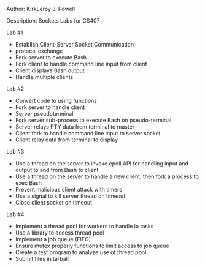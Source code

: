 Author: KirkLeroy J. Powell

Description: Sockets Labs for CS407

Lab #1
* Establish Client-Server Socket Communication
* <rembash> protocol exchange
* Fork server to execute Bash
* Fork client to handle command line input from client
* Client displays Bash output
* Handle multiple clients

Lab #2
* Convert code to using functions
* Fork server to handle client
* Server pseudoterminal
* Fork server sub-process to execute Bash on pseudo-terminal
* Server relays PTY data from terminal to master
* Client fork to handle command line input to server socket
* Client  relay data from terminal to display

Lab #3
* Use a thread on the server to invoke epoll API for handling input and output to and from Bash to client
* Use a thread on the server to handle a new client, then fork a process to exec Bash
* Prevent malicious client attack with timers
* Use a signal to kill server thread on timeout
* Close client socket on timeout

Lab #4
* Implement a thread pool for workers to handle io tasks
* Use a library to access thread pool
* Implement a job queue (FIFO)
* Ensure mutex properly functions to limit access to job queue
* Create a test program to analyze use of thread pool
* Submit files in tarball